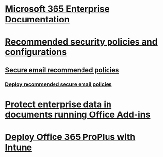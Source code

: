 # [Microsoft 365 Enterprise Documentation](index.md)

# [Recommended security policies and configurations](microsoft-365-policies-configurations.md)
## [Secure email recommended policies](secure-email-recommended-policies.md)
### [Deploy recommended secure email policies](secure-email-deploy-recommended-policies.md)

# [Protect enterprise data in documents running Office Add-ins](office-add-ins-wip.md)

# [Deploy Office 365 ProPlus with Intune](deploy-office-proplus-intune.md)


